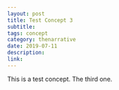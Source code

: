```yaml
---
layout: post
title: Test Concept 3
subtitle:
tags: concept
category: thenarrative
date: 2019-07-11
description:
link:
---
```

This is a test concept. The third one.
